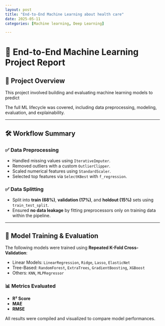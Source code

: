 ```yaml
---
layout: post
title: "End-to-End Machine Learning about health care"
date: 2025-05-11
categories: [Machine learning, Deep Learning]

---
```

# 🧠 End-to-End Machine Learning Project Report

## 📌 Project Overview

This project involved building and evaluating machine learning models to predict


The full ML lifecycle was covered, including data preprocessing, modeling, evaluation, and explainability.

---

## 🛠️ Workflow Summary

### ✅ Data Preprocessing
- Handled missing values using `IterativeImputer`.
- Removed outliers with a custom `OutlierClipper`.
- Scaled numerical features using `StandardScaler`.
- Selected top features via `SelectKBest` with `f_regression`.

### ✅ Data Splitting
- Split into **train (68%)**, **validation (17%)**, and **holdout (15%)** sets using `train_test_split`.
- Ensured **no data leakage** by fitting preprocessors only on training data within the pipeline.

---

## 🤖 Model Training & Evaluation

The following models were trained using **Repeated K-Fold Cross-Validation**:
- Linear Models: `LinearRegression`, `Ridge`, `Lasso`, `ElasticNet`
- Tree-Based: `RandomForest`, `ExtraTrees`, `GradientBoosting`, `XGBoost`
- Others: `KNN`, `MLPRegressor`

### 📊 Metrics Evaluated
- **R² Score**
- **MAE**
- **RMSE**

All results were compiled and visualized to compare model performances.